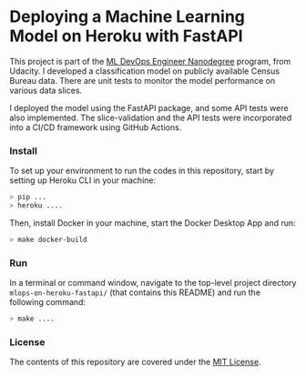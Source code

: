 Deploying a Machine Learning Model on Heroku with FastAPI
================


This project is part of the [ML DevOps Engineer Nanodegree](https://www.udacity.com/course/machine-learning-dev-ops-engineer-nanodegree--nd0821)
 program, from Udacity. I developed a classification model on publicly available
 Census Bureau data. There are unit tests to monitor the model performance on
 various data slices.

I deployed the model using the FastAPI package, and some API tests were also
 implemented. The slice-validation and the API tests were incorporated into
 a CI/CD framework using GitHub Actions.


### Install
To set up your environment to run the codes in this repository, start by setting
 up Heroku CLI in your machine:

```bash
> pip ...
> heroku ....
```

Then, install Docker in your machine, start the Docker Desktop App and run:

```bash
> make docker-build
```


### Run
In a terminal or command window, navigate to the top-level project directory
 `mlops-on-heroku-fastapi/` (that contains this README) and run the
 following command:

```bash
> make ....
```


### License
The contents of this repository are covered under the [MIT License](LICENSE).